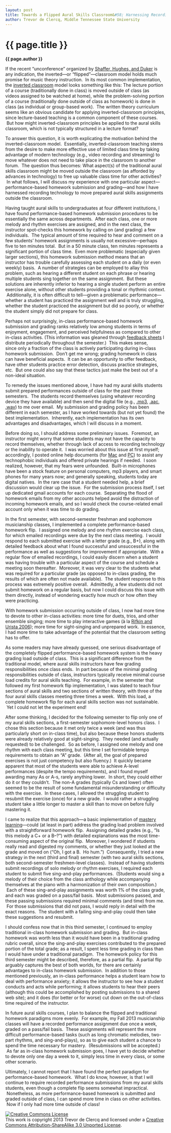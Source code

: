 ```yaml
---
layout: post
title: Towards a Flipped Aural Skills Classroom&#58; Harnessing Recording Technology for Performance-Based Homework
author: Trevor de Clercq, Middle Tennessee State University
---
```


{{ page.title }}
================

**{{ page.author }}**

If the recent “unconference” organized by [Shaffer, Hughes, and Duker](http://flipcampmt.wordpress.com/schedule/) is any indication, the inverted—or “flipped”—classroom model holds much promise for music theory instruction.  In its most common implementation, the [inverted classroom](shafferintro.html) model looks something like this: The lecture portion of a course (traditionally done in class) is moved outside of class (as videos assigned to be watched at home), while the problem-solving portion of a course (traditionally done outside of class as homework) is done in class (as individual or group-based work).  The written theory curriculum seems like an obvious candidate for applying inverted-classroom principles, since lecture-based teaching is a common component of these courses.  But how might inverted-classroom principles be applied to the aural skills classroom, which is not typically structured in a lecture format?  

To answer this question, it is worth explicating the motivation behind the inverted-classroom model.  Essentially, inverted-classroom teaching stems from the desire to make more effective use of limited class time by taking advantage of modern technology (e.g., video recording and streaming) to move whatever does not need to take place in the classroom to another forum.  The question thus becomes: What aspect(s) of the traditional aural skills classroom might be moved outside the classroom (as afforded by advances in technology) to free up valuable class time for other activities?  In what follows, I will discuss my experience with one particular aspect—performance-based homework submission and grading—and how I have harnessed recording technology to move prepared aural skills assignments outside the classroom.

Having taught aural skills to undergraduates at four different institutions, I have found performance-based homework submission procedures to be essentially the same across departments.  After each class, one or more melody and rhythm exercises are assigned, and in the next class, the instructor spot-checks this homework by calling on (and grading) a few individuals.  The typical amount of time required to hear and comment on a few students’ homework assignments is usually not excessive—perhaps five to ten minutes total.  But in a 50 minute class, ten minutes represents a significant portion of class time.  Even more problematic (especially given larger sections), this homework submission method means that an instructor has trouble carefully assessing each student on a daily (or even weekly) basis.  A number of strategies can be employed to allay this problem, such as hearing a different student on each phrase or hearing multiple students sing together on the same assignment.  But these solutions are inherently inferior to hearing a single student perform an entire exercise alone, without other students providing a tonal or rhythmic context.  Additionally, it is often difficult to tell—given a problematic performance—whether a student has practiced the assignment well and is truly struggling, whether the student practiced the assignment but did so poorly, or whether the student simply did not prepare for class.    

Perhaps not surprisingly, in-class performance-based homework submission and grading ranks relatively low among students in terms of enjoyment, engagement, and perceived helpfulness as compared to other in-class activities. (This information was gleaned through [feedback sheets](http://web.mit.edu/5.95/handouts/student-feedback-blank-2up.pdf) I distribute periodically throughout the semester.)  This makes sense, since only a fraction of the class is actively participating during in-class homework submission.  Don’t get me wrong; grading homework in class can have beneficial aspects.  It can be an opportunity to offer feedback, have other students practice error detection, discuss practice strategies, etc.  But one could also say that these tactics just make the best out of a non-ideal situation.

To remedy the issues mentioned above, I have had my aural skills students submit prepared performances outside of class for the past three semesters.  The students record themselves (using whatever recording device they have available) and then send the digital file (e.g., [.mp3](http://en.wikipedia.org/wiki/MP3), [.aac](http://en.wikipedia.org/wiki/Advanced_Audio_Coding), [.wav](http://en.wikipedia.org/wiki/.wav)) to me over email.  My submission and grading policy has been different in each semester, as I have worked towards (but not yet found) the best implementation.  Inherently, each implementation has its own advantages and disadvantages, which I will discuss in a moment.        

Before doing so, I should address some preliminary issues.  Foremost, an instructor might worry that some students may not have the capacity to record themselves, whether through lack of access to recording technology or the inability to operate it.  I was worried about this issue at first myself; accordingly, I posted online help documents (for [Mac](http://www.midside.com/etc/how_to_record_audio/) and [PC](http://www.midside.com/etc/how_to_record_audio/windows.pdf)) to assist any technophobic individuals and offered private hearings if needed.  I soon realized, however, that my fears were unfounded.  Built-in microphones have been a stock feature on personal computers, mp3 players, and smart phones for many years now; and generally speaking, students today are digital natives.  In the rare case that a student needed help, a brief discussion would clear up the issue.  For the submission process itself, I set up dedicated gmail accounts for each course.  Separating the flood of homework emails from my other accounts helped avoid the distraction of incoming homework emails, and so I would check the course-related email account only when it was time to do grading.

In the first semester, with second-semester freshman and sophomore musicianship classes, I implemented a complete performance-based homework flip.  I assigned one melody and one rhythm exercise each class, for which emailed recordings were due by the next class meeting.  I would respond to each submitted exercise with a letter grade (e.g., B+), along with detailed feedback about what I found successful and unsuccessful in the performance as well as suggestions for improvement if appropriate.  With a regular flow of emailed recordings, I could easily discern when a student was having trouble with a particular aspect of the course and schedule a meeting soon thereafter.  Moreover, it was very clear to the students what was required for a particular grade (as opposed to in-class grading, the results of which are often not made available).  The student response to this process was extremely positive overall.  Admittedly, a few students did not submit homework on a regular basis, but now I could discuss this issue with them directly, instead of wondering exactly how much or how often they were practicing.  

With homework submission occurring outside of class, I now had more time to devote to other in-class activities: more time for duets, trios, and other ensemble singing; more time to play interactive games (à la [Rifkin and Urista 2006](http://jmtp.ou.edu/journal-article/developing-aural-skills-it%E2%80%99s-not-just-game)); more time for sight-singing and unprepared work.  In essence, I had more time to take advantage of the potential that the classroom setting has to offer.

As some readers may have already guessed, one serious disadvantage of the completely flipped performance-based homework system is the heavy grading load outside of class.  This is a significant difference from the traditional model, where aural skills instructors have few grading responsibilities once class ends.  In part because of the minimal grading responsibilities outside of class, instructors typically receive minimal course load credits for aural skills teaching.  For example, in the semester that followed my first homework flip implementation, I was slated to teach four sections of aural skills and two sections of written theory, with three of the four aural skills classes meeting three times a week.  With this load, a complete homework flip for each aural skills section was not sustainable.  Yet I could not let the experiment end!

After some thinking, I decided for the following semester to flip only one of my aural skills sections, a first-semester sophomore-level honors class.  I chose this section because it met only twice a week (and was thus particularly short on in-class time), but also because these honors students were already relatively good at sight-singing.  They needed (and actually requested) to be challenged.  So as before, I assigned one melody and one rhythm with each class meeting, but this time I set formidable tempo requirements to obtain an “A” grade.  (After all, the goal of prepared exercises is not just competency but also fluency.)  It quickly became apparent that most of the students were able to achieve A-level performances (despite the tempo requirements), and I found myself awarding many As or A-s, rarely anything lower.  In short, they could either do it or they couldn’t.  The non-A grades (typically Cs and lower) often seemed to be the result of some fundamental misunderstanding or difficulty with the exercise.  In these cases, I allowed the struggling student to resubmit the exercise (once) for a new grade.  I would rather a struggling student take a little longer to master a skill than to move on before fully mastering it.

I came to realize that this approach—a basic implementation of [mastery learning](http://books.google.com/books/about/Mastery_learning_theory_and_practice.html?id=OSCdAAAAMAAJ)—could (at least in part) address the grading load problem involved with a straightforward homework flip.  Assigning detailed grades (e.g., “Is this melody a C+ or a B–?”) with detailed explanations was the most time-consuming aspect of the original flip.  Moreover, I wondered if students really read and digested my comments, or whether they just looked at the grade and moved on (“Oh, I got a B.  Ho hum.”)  Consequently, I tried a new strategy in the next (third and final) semester (with two aural skills sections, both second-semester freshmen-level classes).  Instead of having students submit recordings of solo melody or rhythm exercises, I required each student to submit five sing-and-play performances.  (Students would sing a melody of their choice from the class anthology while accompanying themselves at the piano with a harmonization of their own composition.)  Each of these sing-and-play assignments was worth 1% of the class grade, and each was graded on a pass/fail basis.  Most submissions passed, and these passing submissions required minimal comments (and time) from me.  For those submissions that did not pass, I would reply in detail with the exact reasons.  The student with a failing sing-and-play could then take these suggestions and resubmit.  

I should confess now that in this third semester, I continued to employ traditional in-class homework submission and grading.  But in-class homework was worth less than it would have been in a traditional grading rubric overall, since the sing-and-play exercises contributed to the prepared portion of the total grade; as a result, I spent less time grading in class than I would have under a traditional paradigm.  The homework policy for this third semester might be described, therefore, as a partial flip.  A partial flip arguably captures the best of both worlds, for there are certainly advantages to in-class homework submission.  In addition to those mentioned previously, an in-class performance helps a student learn how to deal with performance anxiety; it allows the instructor to see how a student conducts and acts while performing; it allows students to hear their peers (although this could be accomplished by posting submissions to a shared web site); and it does (for better or for worse) cut down on the out-of-class time required of the instructor.

In future aural skills courses, I plan to balance the flipped and traditional homework paradigms more evenly.  For example, my Fall 2013 musicianship classes will have a recorded performance assignment due once a week, graded on a pass/fail basis.  These assignments will represent the more difficult performance-based tasks (such as long chromatic melodies, two-part rhythms, and sing-and-plays), so as to give each student a chance to spend the time necessary for mastery.  (Resubmissions will be accepted.)  As far as in-class homework submission goes, I have yet to decide whether to devote only one day a week to it, simply less time in every class, or some other scenario.    

Ultimately, I cannot report that I have found the perfect paradigm for performance-based homework.  What I do know, however, is that I will continue to require recorded performance submissions from my aural skills students, even though a complete flip seems somewhat impractical.  Nonetheless, as more performance-based homework is submitted and graded outside of class, I can spend more time in class on other activities.  Now if I only had more time outside of class!

<a rel="license" href="http://creativecommons.org/licenses/by-sa/3.0/"><img alt="Creative Commons License" style="border-width:0" src="http://i.creativecommons.org/l/by-sa/3.0/88x31.png" /></a><br />This work is copyright 2013 Trevor de Clercq and licensed under a <a rel="license" href="http://creativecommons.org/licenses/by-sa/3.0/">Creative Commons Attribution-ShareAlike 3.0 Unported License</a>.